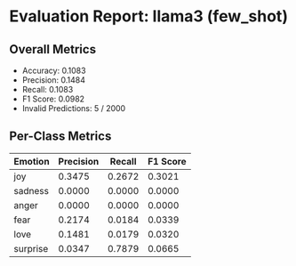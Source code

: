 # Evaluation Report: llama3 (few_shot)

## Overall Metrics

- Accuracy: 0.1083
- Precision: 0.1484
- Recall: 0.1083
- F1 Score: 0.0982
- Invalid Predictions: 5 / 2000

## Per-Class Metrics

| Emotion | Precision | Recall | F1 Score |
|---------|-----------|--------|----------|
| joy | 0.3475 | 0.2672 | 0.3021 |
| sadness | 0.0000 | 0.0000 | 0.0000 |
| anger | 0.0000 | 0.0000 | 0.0000 |
| fear | 0.2174 | 0.0184 | 0.0339 |
| love | 0.1481 | 0.0179 | 0.0320 |
| surprise | 0.0347 | 0.7879 | 0.0665 |

